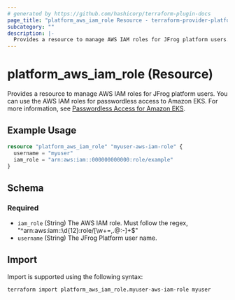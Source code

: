 ```yaml
---
# generated by https://github.com/hashicorp/terraform-plugin-docs
page_title: "platform_aws_iam_role Resource - terraform-provider-platform"
subcategory: ""
description: |-
  Provides a resource to manage AWS IAM roles for JFrog platform users. You can use the AWS IAM roles for passwordless access to Amazon EKS. For more information, see Passwordless Access for Amazon EKS https://jfrog.com/help/r/jfrog-installation-setup-documentation/passwordless-access-for-amazon-eks.
---
```


# platform_aws_iam_role (Resource)

Provides a resource to manage AWS IAM roles for JFrog platform users. You can use the AWS IAM roles for passwordless access to Amazon EKS. For more information, see [Passwordless Access for Amazon EKS](https://jfrog.com/help/r/jfrog-installation-setup-documentation/passwordless-access-for-amazon-eks).

## Example Usage

```terraform
resource "platform_aws_iam_role" "myuser-aws-iam-role" {
  username = "myuser"
  iam_role = "arn:aws:iam::000000000000:role/example"
}
```

<!-- schema generated by tfplugindocs -->
## Schema

### Required

- `iam_role` (String) The AWS IAM role. Must follow the regex, "^arn:aws:iam::\d{12}:role/[\w+=,.@:-]+$"
- `username` (String) The JFrog Platform user name.

## Import

Import is supported using the following syntax:

```shell
terraform import platform_aws_iam_role.myuser-aws-iam-role myuser
```
